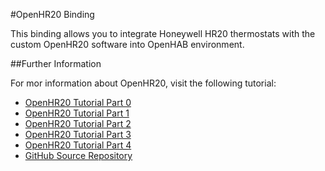 #OpenHR20 Binding

This binding allows you to integrate Honeywell HR20 thermostats with the custom OpenHR20 software into OpenHAB environment.



##Further Information

For mor information about OpenHR20, visit the following tutorial: 
* [OpenHR20 Tutorial Part 0](https://piontecsmumble.wordpress.com/2013/02/25/openhr-20-tutorial-part-0-introduction/)
* [OpenHR20 Tutorial Part 1](https://piontecsmumble.wordpress.com/2013/03/03/openhr-20-tutorial-part-1-mechanics/)
* [OpenHR20 Tutorial Part 2](https://piontecsmumble.wordpress.com/2013/03/06/openhr-20-tutorial-part-2-flashing-the-thermostat/)
* [OpenHR20 Tutorial Part 3](https://piontecsmumble.wordpress.com/2013/03/11/openhr-20-tutorial-part-3-soldering-the-rfm12b-radio/)
* [OpenHR20 Tutorial Part 4](https://piontecsmumble.wordpress.com/2013/03/11/openhr-20-tutorial-part-4-building-the-master-board-using-arduinoatmega328p/)
* [GitHub Source Repository](https://github.com/OpenHR20/OpenHR20)

